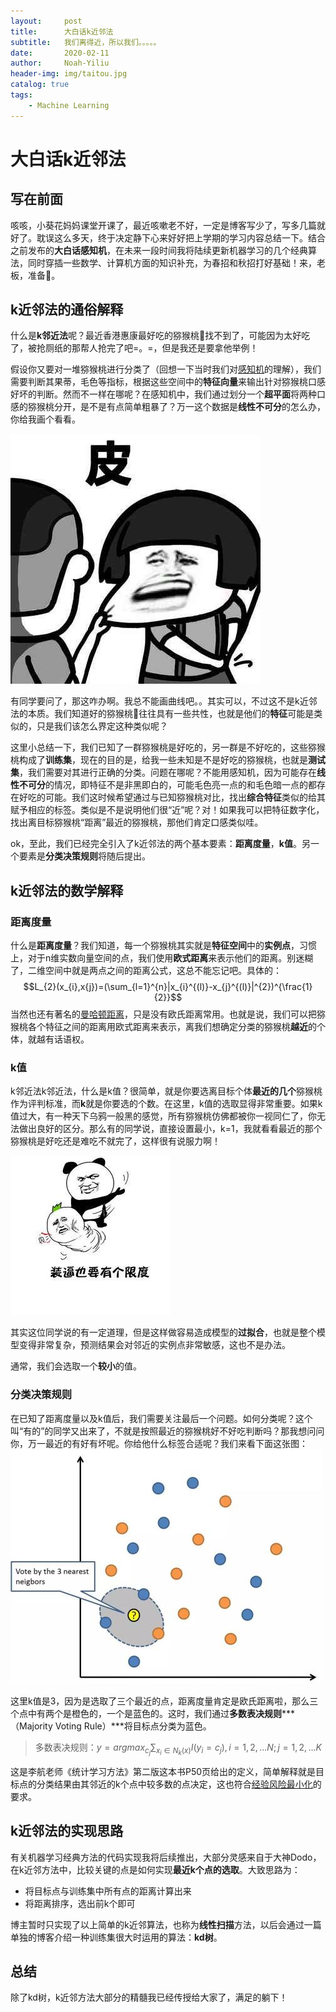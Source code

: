 ```yaml
---
layout:     post
title:      大白话k近邻法
subtitle:   我们离得近，所以我们。。。。。
date:       2020-02-11
author:     Noah-Yiliu
header-img: img/taitou.jpg
catalog: true
tags:
    - Machine Learning
---
```


# 大白话k近邻法
## 写在前面
咳咳，小葵花妈妈课堂开课了，最近咳嗽老不好，一定是博客写少了，写多几篇就好了。耽误这么多天，终于决定静下心来好好把上学期的学习内容总结一下。结合之前发布的**大白话感知机**，在未来一段时间我将陆续更新机器学习的几个经典算法，同时穿插一些数学、计算机方面的知识补充，为春招和秋招打好基础！来，老板，准备🥝。
## k近邻法的通俗解释
什么是**k邻近法**呢？最近香港惠康最好吃的猕猴桃🥝找不到了，可能因为太好吃了，被抢厕纸的那帮人抢完了吧=。=，但是我还是要拿他举例！

假设你又要对一堆猕猴桃进行分类了（回想一下当时我们对[感知机](https://awzsse.github.io/2020/01/22/%E5%A4%A7%E7%99%BD%E8%AF%9D%E6%9C%BA%E5%99%A8%E5%AD%A6%E4%B9%A0%E7%AE%97%E6%B3%95-%E6%84%9F%E7%9F%A5%E6%9C%BA/)的理解），我们需要判断其果蒂，毛色等指标，根据这些空间中的**特征向量**来输出针对猕猴桃口感好坏的判断。然而不一样在哪呢？在感知机中，我们通过划分一个**超平面**将两种口感的猕猴桃分开，是不是有点简单粗暴了？万一这个数据是**线性不可分**的怎么办，你给我画个看看。

![pi](https://github.com/awzsse/awzsse.github.io/blob/master/img/pi.jpg?raw=true)

有同学要问了，那这咋办啊。我总不能画曲线吧。。其实可以，不过这不是k近邻法的本质。我们知道好的猕猴桃🥝往往具有一些共性，也就是他们的**特征**可能是类似的，只是我们该怎么界定这种类似呢？

这里小总结一下，我们已知了一群猕猴桃是好吃的，另一群是不好吃的，这些猕猴桃构成了**训练集**，现在的目的是，给我一些未知是不是好吃的猕猴桃，也就是**测试集**，我们需要对其进行正确的分类。问题在哪呢？不能用感知机，因为可能存在**线性不可分**的情况，即特征不是非黑即白的，可能毛色亮一点的和毛色暗一点的都存在好吃的可能。我们这时候希望通过与已知猕猴桃对比，找出**综合特征**类似的给其赋予相应的标签。类似是不是说明他们很“近”呢？对！如果我可以把特征数字化，找出离目标猕猴桃“距离”最近的猕猴桃，那他们肯定口感类似哇。

ok，至此，我们已经完全引入了k近邻法的两个基本要素：**距离度量**，**k值**。另一个要素是**分类决策规则**将随后提出。

## k近邻法的数学解释
### 距离度量
什么是**距离度量**？我们知道，每一个猕猴桃其实就是**特征空间**中的**实例点**，习惯上，对于n维实数向量空间的点，我们使用**欧式距离**来表示他们的距离。别迷糊了，二维空间中就是两点之间的距离公式，这总不能忘记吧。具体的：$$L_{2}(x_{i},x{j})=(\sum_{l=1}^{n}|x_{i}^{(l)}-x_{j}^{(l)}|^{2})^{\frac{1}{2}}$$
当然也还有著名的[曼哈顿距离](https://baike.baidu.com/item/%E6%9B%BC%E5%93%88%E9%A1%BF%E8%B7%9D%E7%A6%BB)，只是没有欧氏距离常用。也就是说，我们可以把猕猴桃各个特征之间的距离用欧式距离来表示，离我们想确定分类的猕猴桃**越近**的个体，就越有话语权。

### k值
k邻近法k邻近法，什么是k值？很简单，就是你要选离目标个体**最近的几个**猕猴桃作为评判标准，而**k**就是你要选的个数。在这里，k值的选取显得非常重要。如果k值过大，有一种天下乌鸦一般黑的感觉，所有猕猴桃仿佛都被你一视同仁了，你无法做出良好的区分。那么有的同学说，直接设置最小，k=1，我就看看最近的那个猕猴桃是好吃还是难吃不就完了，这样很有说服力啊！

![zhuangbi](https://github.com/awzsse/awzsse.github.io/blob/master/img/zhuangbi.jpg?raw=true)

其实这位同学说的有一定道理，但是这样做容易造成模型的**过拟合**，也就是整个模型变得非常复杂，预测结果会对邻近的实例点非常敏感，这也不是办法。

通常，我们会选取一个**较小**的值。

### 分类决策规则
在已知了距离度量以及k值后，我们需要关注最后一个问题。如何分类呢？这个叫“有的”的同学又出来了，不就是按照最近的猕猴桃好不好吃判断吗？那我想问问你，万一最近的有好有坏呢。你给他什么标签合适呢？我们来看下面这张图：
![knn](https://github.com/awzsse/awzsse.github.io/blob/master/img/kjinlin.jpg?raw=true)

这里k值是3，因为是选取了三个最近的点，距离度量肯定是欧氏距离啦，那么三个点中有两个是橙色的，一个是蓝色的。这时，我们通过**多数表决规则*****（Majority Voting Rule）***将目标点分类为蓝色。
>多数表决规则：$y=argmax_{c_{j}}\sum_{x_{i}\in N_{k}(x)}I(y_{i}=c_{j}), i=1,2,...N;j=1,2,...K$

这是李航老师《统计学习方法》第二版这本书P50页给出的定义，简单解释就是目标点的分类结果由其邻近的k个点中较多数的点决定，这也符合[经验风险最小化](https://zh.wikipedia.org/wiki/%E7%BB%8F%E9%AA%8C%E9%A3%8E%E9%99%A9%E6%9C%80%E5%B0%8F%E5%8C%96)的要求。

## k近邻法的实现思路
有关机器学习经典方法的代码实现我将后续推出，大部分灵感来自于大神Dodo，在k近邻方法中，比较关键的点是如何实现**最近k个点的选取**。大致思路为：

* 将目标点与训练集中所有点的距离计算出来
* 将距离排序，选出前k个即可

博主暂时只实现了以上简单的k近邻算法，也称为**线性扫描**方法，以后会通过一篇单独的博客介绍一种训练集很大时运用的算法：**kd树**。

## 总结
除了kd树，k近邻方法大部分的精髓我已经传授给大家了，满足的躺下！
 








